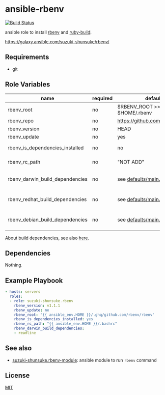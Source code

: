 # ansible-rbenv

[![Build Status](https://travis-ci.org/suzuki-shunsuke/ansible-rbenv.svg?branch=master)](https://travis-ci.org/suzuki-shunsuke/ansible-rbenv)

ansible role to install [rbenv](https://github.com/rbenv/rbenv) and [ruby-build](https://github.com/rbenv/ruby-build).

https://galaxy.ansible.com/suzuki-shunsuke/rbenv/

## Requirements

* git

## Role Variables

name | required | default | description
--- | --- | --- | ---
rbenv_root | no | $RBENV_ROOT >> $HOME/.rbenv
rbenv_repo | no | https://github.com/rbenv/rbenv |
rbenv_version | no | HEAD |
rbenv_update | no | yes |
rbenv_is_dependencies_installed | no | no | By default build dependencies are not installed
rbenv_rc_path | no | "NOT ADD" | By default configuration is not added
rbenv_darwin_build_dependencies | no | see [defaults/main.yml](https://github.com/suzuki-shunsuke/ansible-rbenv/blob/master/defaults/main.yml) | If rbenv_is_dependencies_installed is "no" this is ignored
rbenv_redhat_build_dependencies | no | see [defaults/main.yml](https://github.com/suzuki-shunsuke/ansible-rbenv/blob/master/defaults/main.yml) | If rbenv_is_dependencies_installed is "no" this is ignored
rbenv_debian_build_dependencies | no | see [defaults/main.yml](https://github.com/suzuki-shunsuke/ansible-rbenv/blob/master/defaults/main.yml) | If rbenv_is_dependencies_installed is "no" this is ignored

About build dependencies, see also [here](https://github.com/rbenv/ruby-build/wiki#suggested-build-environment).

## Dependencies

Nothing.

## Example Playbook

```yaml
- hosts: servers
  roles:
  - role: suzuki-shunsuke.rbenv
    rbenv_version: v1.1.1
    rbenv_update: no
    rbenv_root: "{{ ansible_env.HOME }}/.ghq/github.com/rbenv/rbenv"
    rbenv_is_dependencies_installed: yes
    rbenv_rc_path: "{{ ansible_env.HOME }}/.bashrc"
    rbenv_darwin_build_dependencies:
    - readline
```

## See also

* [suzuki-shunsuke.rbenv-module](https://github.com/suzuki-shunsuke/ansible-rbenv-module): ansible module to run `rbenv` command

## License

[MIT](LICENSE)
